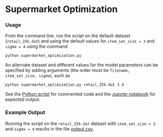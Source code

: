 # Supermarket Optimization

### Usage

From the command line, run the script on the default dataset (`retail_25k.dat`) and using the default values for `item_set_size = 3` and `sigma = 4` using the command

`python supermarket_optimization.py`

An alternate dataset and different values for the model parameters can be specified by adding arguments (the order must be `filename, item_set_size, sigma`), such as

`python supermarket_optimization.py retail_25k.dat 3 4`

See the [Python script](supermarket_optmization.py) for commented code and the [Jupyter notebook](supermarket_optimization.ipynb) for expected output.

### Example Output

Running the script on the `retail_25k.dat` dataset with `item_set_size = 3` and `sigma = 4` results in the file [output.csv](output.csv).

